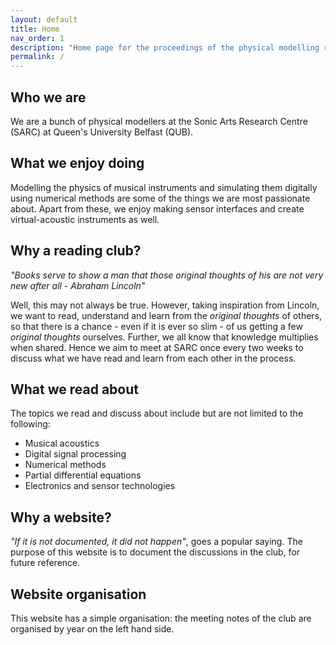 ```yaml
---
layout: default
title: Home
nav_order: 1
description: "Home page for the proceedings of the physical modelling reading club at SARC, QUB"
permalink: /
---
```


## Who we are

We are a bunch of physical modellers at the Sonic Arts Research Centre (SARC) at Queen's University Belfast (QUB).

## What we enjoy doing

Modelling the physics of musical instruments and simulating them digitally using numerical methods are some of the things we are most passionate about. Apart from these, we enjoy making sensor interfaces and create virtual-acoustic instruments as well.

## Why a reading club?

_"Books serve to show a man that those original thoughts of his are not very new after all - Abraham Lincoln"_

Well, this may not always be true. However, taking inspiration from Lincoln, we want to read,  understand and learn from the _original thoughts_ of others, so that there is a chance - even if it is ever so slim - of us getting a few _original thoughts_ ourselves. Further, we all know that knowledge multiplies when shared. Hence we aim to meet at SARC once every two weeks to discuss what we have read and learn from each other in the process.

## What we read about

The topics we read and discuss about include but are not limited to the following:

*   Musical acoustics
*   Digital signal processing
*   Numerical methods
*   Partial differential equations
*   Electronics and sensor technologies

## Why a website?

_"If it is not documented, it did not happen"_, goes a popular saying. The purpose of this website is to document the discussions in the club, for future reference.

## Website organisation

This website has a simple organisation: the meeting notes of the club are organised by year on the left hand side.